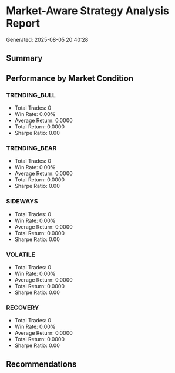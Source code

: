 # Market-Aware Strategy Analysis Report
Generated: 2025-08-05 20:40:28

## Summary

## Performance by Market Condition
### TRENDING_BULL
- Total Trades: 0
- Win Rate: 0.00%
- Average Return: 0.0000
- Total Return: 0.0000
- Sharpe Ratio: 0.00

### TRENDING_BEAR
- Total Trades: 0
- Win Rate: 0.00%
- Average Return: 0.0000
- Total Return: 0.0000
- Sharpe Ratio: 0.00

### SIDEWAYS
- Total Trades: 0
- Win Rate: 0.00%
- Average Return: 0.0000
- Total Return: 0.0000
- Sharpe Ratio: 0.00

### VOLATILE
- Total Trades: 0
- Win Rate: 0.00%
- Average Return: 0.0000
- Total Return: 0.0000
- Sharpe Ratio: 0.00

### RECOVERY
- Total Trades: 0
- Win Rate: 0.00%
- Average Return: 0.0000
- Total Return: 0.0000
- Sharpe Ratio: 0.00

## Recommendations
